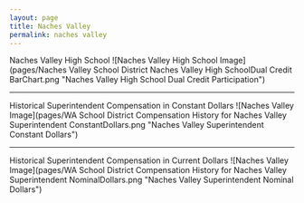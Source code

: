 ```yaml
---
layout: page
title: Naches Valley
permalink: naches valley
---
```



Naches Valley High School
![Naches Valley High School Image](pages/Naches Valley School District Naches Valley High SchoolDual Credit BarChart.png "Naches Valley High School Dual Credit Participation")

___

Historical Superintendent Compensation in Constant Dollars
![Naches Valley Image](pages/WA School District Compensation History for Naches Valley Superintendent ConstantDollars.png "Naches Valley Superintendent Constant Dollars")

___

Historical Superintendent Compensation in Current Dollars
![Naches Valley Image](pages/WA School District Compensation History for Naches Valley Superintendent NominalDollars.png "Naches Valley Superintendent Nominal Dollars")